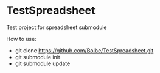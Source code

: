 # TestSpreadsheet
Test project for spreadsheet submodule

How to use:

* git clone https://github.com/Bolbe/TestSpreadsheet.git
* git submodule init
* git submodule update
